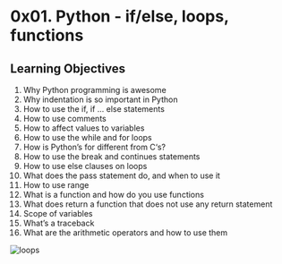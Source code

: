 # 0x01. Python - if/else, loops, functions

## Learning Objectives  

1. Why Python programming is awesome  
2. Why indentation is so important in Python  
3. How to use the if, if ... else statements  
4. How to use comments  
5. How to affect values to variables  
6. How to use the while and for loops  
7. How is Python’s for different from C‘s?  
8. How to use the break and continues statements  
9. How to use else clauses on loops  
10. What does the pass statement do, and when to use it  
11. How to use range  
12. What is a function and how do you use functions  
13. What does return a function that does not use any return statement  
14. Scope of variables  
15. What’s a traceback  
16. What are the arithmetic operators and how to use them  

![loops](https://w0.peakpx.com/wallpaper/458/27/HD-wallpaper-reptiles-python-snake.jpg)
